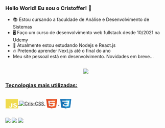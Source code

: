 ### Hello World! Eu sou o Cristoffer! 👋

- 📚 Estou cursando a faculdade de Análise e Desenvolvimento de Sistemas
- 🖥️ Faço um curso de desenvolvimento web fullstack desde 10/2021 na Udemy
- 🚀 Atualmente estou estudando Nodejs e React.js
- 🔥 Pretendo aprender Next.js até o final do ano
- Meu site pessoal está em desenvolvimento. Novidades em breve...

##

<div align="center">
  <a href="https://github.com/Cristoffer-Laner">
  <img height="180em" src="https://github-readme-stats.vercel.app/api?username=Cristoffer-Laner&show_icons=true&theme=merko&include_all_commits=true&count_private=true"/>
</div>
  
### Tecnologias mais utilizadas:
  
<div style="display: inline_block"><br>
  <img align="center" alt="Cris-Js" height="30" width="40" src="https://raw.githubusercontent.com/devicons/devicon/master/icons/javascript/javascript-plain.svg">
  <img align="center" alt="Cris-CSS" height="30" width="40" src="https://cdn.jsdelivr.net/gh/devicons/devicon/icons/nodejs/nodejs-original.svg">
  <img align="center" alt="Cris-HTML" height="30" width="40" src="https://raw.githubusercontent.com/devicons/devicon/master/icons/html5/html5-original.svg">
  <img align="center" alt="Cris-CSS" height="30" width="40" src="https://raw.githubusercontent.com/devicons/devicon/master/icons/css3/css3-original.svg">
</div>
  
  ##
 
<div> 
  <a href="https://www.instagram.com/cristofferlaner/" target="_blank"><img src="https://img.shields.io/badge/-Instagram-%23E4405F?style=for-the-badge&logo=instagram&logoColor=white" target="_blank"></a> 
  <a href = "mailto:cristofferrlaner@hotmail.com"><img src="https://img.shields.io/badge/-Email-%23333?style=for-the-badge&logo=gmail&logoColor=white" target="_blank"></a>
  <a href="https://www.linkedin.com/in/cristofferlaner/" target="_blank"><img src="https://img.shields.io/badge/-LinkedIn-%230077B5?style=for-the-badge&logo=linkedin&logoColor=white" target="_blank"></a>
</div>
